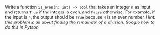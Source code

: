 Write a function `is_even(n: int) -> bool` that takes an integer `n` as input and returns `True` if the integer is even, and `False` otherwise. For example, if the input is `4`, the output should be `True` because `4` is an even number. _Hint: this problem is all about finding the remainder of a division. Google how to do this in Python_
